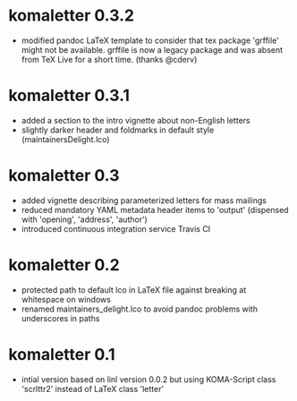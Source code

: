# komaletter 0.3.2
  * modified pandoc LaTeX template to consider that tex package 'grffile' might not be available. grffile is now a legacy package and was absent from TeX Live for a short time. (thanks @cderv)

# komaletter 0.3.1
  * added a section to the intro vignette about non-English letters
  * slightly darker header and foldmarks in default style (maintainersDelight.lco)
  
# komaletter 0.3
  * added vignette describing parameterized letters for mass mailings
  * reduced mandatory YAML metadata header items to 'output' (dispensed with 'opening', 'address', 'author')
  * introduced continuous integration service Travis CI

# komaletter 0.2
  * protected path to default lco in LaTeX file against breaking at whitespace on windows
  * renamed maintainers_delight.lco to avoid pandoc problems with underscores in paths

# komaletter 0.1
  * intial version based on linl version 0.0.2 but using KOMA-Script class 'scrlttr2' instead of LaTeX class 'letter'
